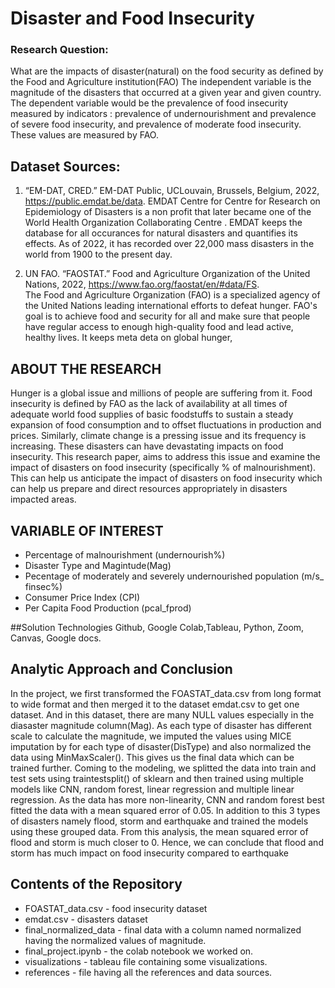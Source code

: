 # Disaster and Food Insecurity 
###  Research Question: 
What are the impacts of disaster(natural) on the food security as defined by the Food and Agriculture institution(FAO)
The independent variable is the magnitude of the disasters that occurred at a given year and given country. The dependent variable would be the prevalence of food insecurity measured by indicators : prevalence of undernourishment and prevalence of severe food insecurity, and prevalence of moderate food insecurity. These values are measured by FAO. 

## Dataset Sources: 
1. “EM-DAT, CRED.” EM-DAT Public, UCLouvain, Brussels, Belgium, 2022, https://public.emdat.be/data.
EMDAT Centre for Centre for Research on Epidemiology of Disasters is a non profit that later became one of the World Health Organization Collaborating Centre . EMDAT keeps the database for all occurances for natural disasters and quantifies its effects. As of 2022, it has recorded over 22,000 mass disasters in the world from 1900 to the present day. 

2. UN FAO. “FAOSTAT.” Food and Agriculture Organization of the United Nations, 2022, https://www.fao.org/faostat/en/#data/FS.  
The Food and Agriculture Organization (FAO) is a specialized agency of the United Nations leading international efforts to defeat hunger. FAO's goal is to achieve food and security for all and make sure that people have regular access to enough high-quality food and lead active, healthy lives. It keeps meta deta on global hunger, 

## ABOUT THE RESEARCH
  Hunger is a global issue and millions of people are suffering from it. Food insecurity is defined by FAO as the lack of availability at all times of adequate world food supplies of basic foodstuffs to sustain a steady expansion of food consumption and to offset fluctuations in production and prices. Similarly, climate change is a pressing issue and its frequency is increasing. These disasters can have devastating impacts on food insecurity. This research paper, aims to address this issue and examine the impact of disasters on food insecurity (specifically % of malnourishment). This can help us anticipate the impact of disasters on food insecurity which can help us prepare and direct resources appropriately in disasters impacted areas. 
  
  ## VARIABLE OF INTEREST
  * Percentage of malnourishment (undernourish%)
  * Disaster Type and Magintude(Mag)
  * Pecentage of moderately and severely undernourished population (m/s_ finsec%)
  * Consumer Price Index (CPI)
  * Per Capita Food Production (pcal_fprod)
  
##Solution Technologies
Github, Google Colab,Tableau, Python, Zoom, Canvas, Google docs.

## Analytic Approach and Conclusion 
In the project, we first transformed the FOASTAT_data.csv from long format to wide format and then merged it to the dataset emdat.csv to get one dataset.
And in this dataset, there are many NULL values especially in the diasaster magnitude column(Mag). As each type of disaster has different scale to calculate the magnitude, we imputed the values using MICE imputation by for each type of disaster(DisType) and also normalized the data using MinMaxScaler(). This gives us the final data which can be trained further. 
Coming to the modeling, we splitted the data into train and test sets using traintestsplit() of sklearn and then trained using multiple models like CNN, random forest, linear regression and multiple linear regression. As the data has more non-linearity, CNN and random forest best fitted the data with a mean squared error of 0.05.
In addition to this 3 types of disasters namely flood, storm and earthquake and trained the models using these grouped data. From this analysis, the mean squared error of flood and storm is much closer to 0. Hence, we can conclude that flood and storm has much impact on food insecurity compared to earthquake

## Contents of the Repository
* FOASTAT_data.csv - food insecurity dataset
* emdat.csv - disasters dataset
* final_normalized_data - final data with a column named normalized having the normalized values of magnitude.
* final_project.ipynb - the colab notebook we worked on.
* visualizations - tableau file containing some visualizations.
* references - file having all the references and data sources.

